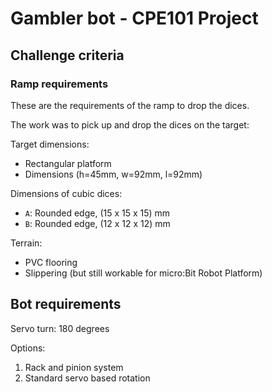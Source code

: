 # Gambler bot - CPE101 Project

## Challenge criteria

### Ramp requirements

These are the requirements of the ramp to drop the dices.

The work was to pick up and drop the dices on the target:

Target dimensions:

- Rectangular platform
- Dimensions (h=45mm, w=92mm, l=92mm)

Dimensions of cubic dices:

- `A`: Rounded edge, (15 x 15 x 15) mm
- `B`: Rounded edge, (12 x 12 x 12) mm

Terrain:

- PVC flooring
- Slippering (but still workable for micro:Bit Robot Platform)

## Bot requirements

Servo turn: 180 degrees

Options:

1. Rack and pinion system
2. Standard servo based rotation

